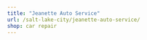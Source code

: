 ```yaml
---
title: "Jeanette Auto Service"
url: /salt-lake-city/jeanette-auto-service/
shop: car repair
---
```

